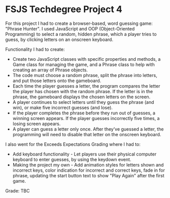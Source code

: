 # FSJS Techdegree Project 4

For this project I had to create a browser-based, word guessing game: "Phrase Hunter". I used JavaScript and OOP (Object-Oriented Programming) to select a random, hidden phrase, which a player tries to guess, by clicking letters on an onscreen keyboard.

Functionality I had to create:

- Create two JavaScript classes with specific properties and methods, a Game class for managing the game, and a Phrase class to help with creating an array of Phrase objects.
- The code must choose a random phrase, split the phrase into letters, and put those letters onto the gameboard.
- Each time the player guesses a letter, the program compares the letter the player has chosen with the random phrase. If the letter is in the phrase, the gameboard displays the chosen letters on the screen.
- A player continues to select letters until they guess the phrase (and win), or make five incorrect guesses (and lose).
- If the player completes the phrase before they run out of guesses, a winning screen appears. If the player guesses incorrectly five times, a losing screen appears.
- A player can guess a letter only once. After they’ve guessed a letter, the programming will need to disable that letter on the onscreen keyboard.

I also went for the Exceeds Expectations Grading where I had to:

- Add keyboard functionality - Let players use their physical computer keyboard to enter guesses, by using the keydown event.
- Making the project my own - Add animation styles for letters shown and incorrect keys, color indication for incorrect and correct keys, fade in for phrase, updating the start button text to show "Play Again" after the first game.

Grade: TBC
